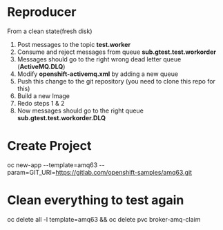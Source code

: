 # Reproducer

From a clean state(fresh disk)

1. Post messages to the topic **test.worker**
2. Consume and reject messages from queue **sub.gtest.test.workorder**
3. Messages should go to the right wrong dead letter queue (**ActiveMQ.DLQ**)
4. Modify **openshift-activemq.xml** by adding a new queue
5. Push this change to the git repository (you need to clone this repo for this)
6. Build a new Image
7. Redo steps 1 & 2
8. Now messages should go to the right queue **sub.gtest.test.workorder.DLQ**



# Create Project 
oc new-app --template=amq63 --param=GIT_URI=https://gitlab.com/openshift-samples/amq63.git

# Clean everything to test again
oc delete all -l template=amq63 && oc delete pvc broker-amq-claim

